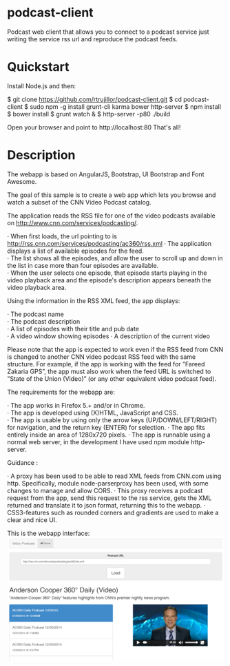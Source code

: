 # podcast-client
Podcast web client that allows you to connect to a podcast service just writing the service rss url  and reproduce the podcast feeds.

# Quickstart

Install Node.js and then:

$ git clone https://github.com/rtrujillor/podcast-client.git
$ cd podcast-client
$ sudo npm -g install grunt-cli karma bower http-server
$ npm install
$ bower install
$ grunt watch &
$ http-server -p80 ./build

Open your browser and point to http://localhost:80
That's all!

# Description
The webapp is based on AngularJS, Bootstrap, UI Bootstrap and Font Awesome.

The goal of this  sample is to create a web app which lets you browse and watch a subset of the CNN Video Podcast catalog.  

The application reads the RSS file for one of the video podcasts available on http://www.cnn.com/services/podcasting/.

 · When first loads, the url pointing to is http://rss.cnn.com/services/podcasting/ac360/rss.xml
 · The application displays a list of available episodes for the feed.   
 · The list shows all the  episodes, and allow the user to scroll up and down in the list in case more than four episodes are available.  
 · When the user selects one episode, that episode starts playing in the video playback area and the episode's description appears beneath the video playback area.  
 
Using the information in the RSS XML feed, the app displays:  

 · The podcast name  
 · The podcast description  
 · A list of episodes with their title and pub date  
 · A video window showing episodes
 · A description of the current video 
 
Please note that the app is expected to work even if the RSS feed from CNN is changed to another CNN video podcast RSS feed with the same structure. For example, if the app is working with the feed for ”Fareed Zakaria GPS”, the app must also work when the feed URL is switched to ”State of the Union (Video)” (or any other equivalent video podcast feed).  

The requirements for the webapp are:

· The app works in Firefox 5.+ and/or in Chrome.  
· The app is developed using (X)HTML, JavaScript and CSS.  
· The app is usable by using only the arrow keys (UP/DOWN/LEFT/RIGHT) for navigation, and the return key (ENTER) for selection. 
· The app fits entirely inside an area of 1280x720 pixels. 
· The app is runnable using a normal web server, in the development I have used npm module http-server. 

Guidance : 

· A  proxy has been used to be able to read XML feeds from CNN.com using http. Specifically, module node-parserproxy has been used, with some changes to manage and allow CORS. 
· This proxy receives a podcast request from the app, send this request to the rss service, gets the XML returned and translate it to json format, returning this to the webapp.
 · CSS3-features such as rounded corners and gradients are used  to make a clear and nice UI. 

This is the webapp interface:
![alt tag](https://github.com/rtrujillor/podcast-client/blob/master/podcast_interface.png)
